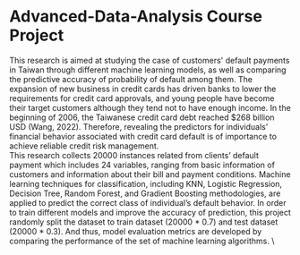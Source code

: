 # Advanced-Data-Analysis Course Project
This research is aimed at studying the case of customers' default payments in Taiwan through different machine learning models, as well as comparing the predictive accuracy of probability of default among them. The expansion of new business in credit cards has driven banks to lower the requirements for credit card approvals, and young people have become their target customers although they tend not to have enough income. In the beginning of 2006, the Taiwanese credit card debt reached $268 billion USD (Wang, 2022). Therefore, revealing the predictors for individuals’ financial behavior associated with credit card default is of importance to achieve reliable credit risk management. \
This research collects 20000 instances related from clients’ default payment which includes 24 variables, ranging from basic information of customers and information about their bill and payment conditions. Machine learning techniques for classification, including KNN, Logistic Regression, Decision Tree, Random Forest, and Gradient Boosting methodologies, are applied to predict the correct class of individual’s default behavior. In order to train different models and improve the accuracy of prediction, this project randomly split the dataset to train dataset (20000 * 0.7) and test dataset (20000 * 0.3). And thus, model evaluation metrics are developed by comparing the performance of the set of machine learning algorithms. \
